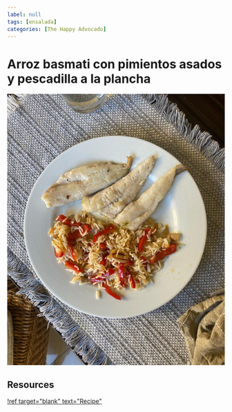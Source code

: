 ```yaml
---
label: null
tags: [ensalada]
categories: [The Happy Advocado]
---
```


# Arroz basmati con pimientos asados y pescadilla a la plancha
![Ensalada para la semana.](/static/banners/happy_advocado_24_09_23_post-3.jpg)

## Resources
[!ref target="blank" text="Recipe"](https://www.instagram.com/p/CxleoOWIEzC/?img_index=1)


